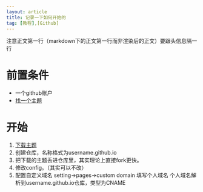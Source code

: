 ```yaml
---
layout: article
title: 记录一下如何开始的
tag: [教程],[Github]
---
```


注意正文第一行（markdown下的正文第一行而非渲染后的正文）要跟头信息隔一行

# 前置条件

- 一个github账户
- [找一个主题](https://kitian616.github.io/jekyll-TeXt-theme/)

# 开始

1. [下载主题](https://github.com/kitian616/jekyll-TeXt-theme)
2. 创建仓库，名称格式为username.github.io
3. 把下载的主题丢进仓库里，其实理论上直接fork更快。
4. 修改config。（其实可以不改）
5. 配置自定义域名 setting->pages->custom domain 填写个人域名
   个人域名解析到username.github.io仓库，类型为CNAME
